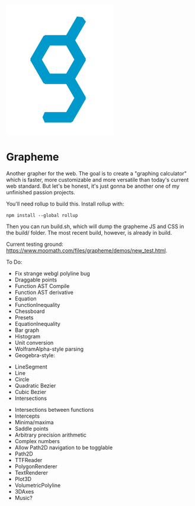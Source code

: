 ![grapheme logo](grapheme_logo.svg)

# Grapheme
Another grapher for the web. The goal is to create a "graphing calculator" which is faster, more customizable and more versatile than today's current web standard. But let's be honest, it's just gonna be another one of my unfinished passion projects.

You'll need rollup to build this. Install rollup with:

```
npm install --global rollup
```

Then you can run build.sh, which will dump the grapheme JS and CSS in the build/ folder. The most recent build, however, is already in build.

Current testing ground: https://www.moomath.com/files/grapheme/demos/new_test.html.


To Do:

- Fix strange webgl polyline bug
- Draggable points
- Function AST Compile
- Function AST derivative
- Equation
- FunctionInequality
- Chessboard
- Presets
- EquationInequality
- Bar graph
- Histogram
- Unit conversion
- WolframAlpha-style parsing
- Geogebra-style:
* LineSegment
* Line
* Circle
* Quadratic Bezier
* Cubic Bezier
* Intersections
- Intersections between functions
- Intercepts
- Minima/maxima
- Saddle points
- Arbitrary precision arithmetic
- Complex numbers
- Allow Path2D navigation to be togglable
- Path2D
- TTFReader
- PolygonRenderer
- TextRenderer
- Plot3D
- VolumetricPolyline
- 3DAxes
- Music?

